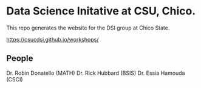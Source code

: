 # Data Science Initative at CSU, Chico. 

This repo generates the website for the DSI group at Chico State. 

https://csucdsi.github.io/workshops/

## People
Dr. Robin Donatello (MATH)
Dr. Rick Hubbard (BSIS)
Dr. Essia Hamouda (CSCI)